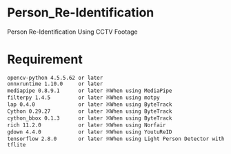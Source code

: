 # Person_Re-Identification
Person Re-Identification Using CCTV Footage


# Requirement
```
opencv-python 4.5.5.62 or later
onnxruntime 1.10.0     or later
mediapipe 0.8.9.1      or later ※When using MediaPipe
filterpy 1.4.5         or later ※When using motpy
lap 0.4.0              or later ※When using ByteTrack
Cython 0.29.27         or later ※When using ByteTrack
cython_bbox 0.1.3      or later ※When using ByteTrack
rich 11.2.0            or later ※When using Norfair
gdown 4.4.0            or later ※When using YoutuReID
tensorflow 2.8.0       or later ※When using Light Person Detector with tflite
```
